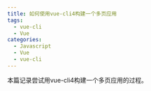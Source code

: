 ```yaml
---
title: 如何使用vue-cli4构建一个多页应用
tags:
  - vue-cli
  - Vue
categories:
  - Javascript
  - Vue
  - vue-cli
---
```


本篇记录尝试用vue-cli4构建一个多页应用的过程。

<!-- more -->
